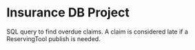 # Insurance DB Project
SQL query to find overdue claims. A claim is considered late if a ReservingTool publish is needed.
